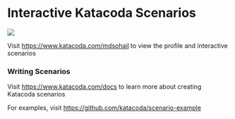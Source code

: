# Interactive Katacoda Scenarios

[![](http://shields.katacoda.com/katacoda/mdsohail/count.svg)](https://www.katacoda.com/mdsohail "Get your profile on Katacoda.com")

Visit https://www.katacoda.com/mdsohail to view the profile and interactive scenarios

### Writing Scenarios
Visit https://www.katacoda.com/docs to learn more about creating Katacoda scenarios

For examples, visit https://github.com/katacoda/scenario-example

